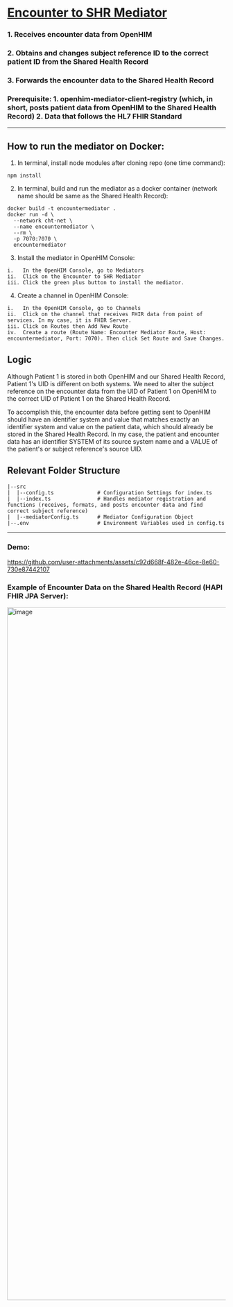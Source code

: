 # <ins>Encounter to SHR Mediator</ins>
### 1. Receives encounter data from OpenHIM
### 2. Obtains and changes subject reference ID to the correct patient ID from the Shared Health Record
### 3. Forwards the encounter data to the Shared Health Record
### Prerequisite: 1. openhim-mediator-client-registry (which, in short, posts patient data from OpenHIM to the Shared Health Record) 2. Data that follows the HL7 FHIR Standard 
-------------
## **How to run the mediator on Docker:**

1. In terminal, install node modules after cloning repo (one time command):
```
npm install
```

2. In terminal, build and run the mediator as a docker container (network name should be same as the Shared Health Record):
```
docker build -t encountermediator . 
docker run -d \
  --network cht-net \
  --name encountermediator \
  --rm \
  -p 7070:7070 \
  encountermediator
```

3. Install the mediator in OpenHIM Console:
```
i.   In the OpenHIM Console, go to Mediators
ii.  Click on the Encounter to SHR Mediator
iii. Click the green plus button to install the mediator.
```

4. Create a channel in OpenHIM Console:
```
i.   In the OpenHIM Console, go to Channels
ii.  Click on the channel that receives FHIR data from point of services. In my case, it is FHIR Server.
iii. Click on Routes then Add New Route
iv.  Create a route (Route Name: Encounter Mediator Route, Host: encountermediator, Port: 7070). Then click Set Route and Save Changes.
```

## **Logic**
Although Patient 1 is stored in both OpenHIM and our Shared Health Record, Patient 1's UID is different on both systems. We need to alter the subject reference on the encounter data from the UID of Patient 1 on OpenHIM to the correct UID of Patient 1 on the Shared Health Record.

To accomplish this, the encounter data before getting sent to OpenHIM should have an identifier system and value that matches exactly an identifier system and value on the patient data, which should already be stored in the Shared Health Record. In my case, the patient and encounter data has an identifier SYSTEM of its source system name and a VALUE of the patient's or subject reference's source UID.

## **Relevant Folder Structure**
```
|--src                      
|  |--config.ts              # Configuration Settings for index.ts
|  |--index.ts               # Handles mediator registration and functions (receives, formats, and posts encounter data and find correct subject reference)
|  |--mediatorConfig.ts      # Mediator Configuration Object
|--.env                      # Environment Variables used in config.ts
```
-------------------
### Demo:
https://github.com/user-attachments/assets/c92d668f-482e-46ce-8e60-730e87442107

### **Example of Encounter Data on the Shared Health Record (HAPI FHIR JPA Server):**
<img width="2559" height="1599" alt="image" src="https://github.com/user-attachments/assets/7424e0b7-7b32-4e88-8d75-8c4faaf73335" />
